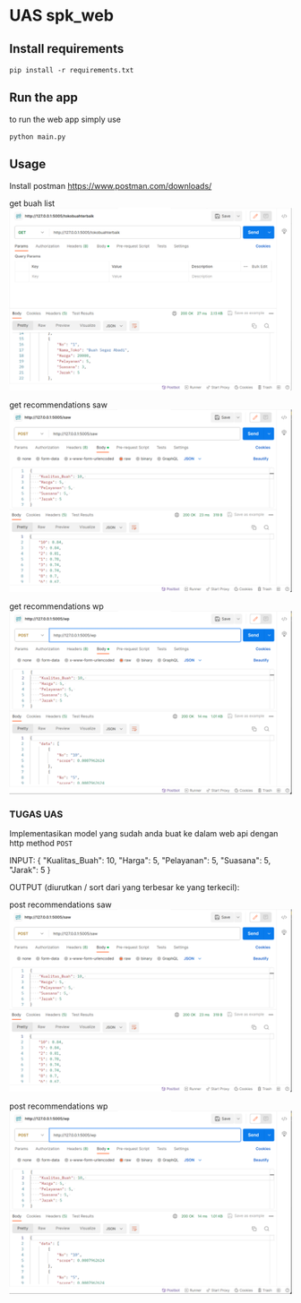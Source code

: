 # UAS spk_web

## Install requirements

    pip install -r requirements.txt

## Run the app
to run the web app simply  use

    python main.py

## Usage
Install postman 
https://www.postman.com/downloads/

get buah list
<img src='img/get_buah.png' alt='buah list'/>

get recommendations saw
<img src='img/post_saw.png' alt='recommendations saw'/>

get recommendations wp
<img src='img/post_wp.png' alt='recommendations wp'/>

### TUGAS UAS
Implementasikan model yang sudah anda buat ke dalam web api dengan http method `POST`

INPUT:
{
    "Kualitas_Buah": 10, 
    "Harga": 5, 
    "Pelayanan": 5, 
    "Suasana": 5, 
    "Jarak": 5
}

OUTPUT (diurutkan / sort dari yang terbesar ke yang terkecil):

post recommendations saw
<img src='img/post_saw.png' alt='recommendations saw'/>

post recommendations wp
<img src='img/post_wp.png' alt='recommendations wp'/>